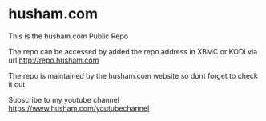 # husham.com
This is the husham.com Public Repo

The repo can be accessed by added the repo address in XBMC or KODI via url http://repo.husham.com

The repo is maintained by the husham.com website so dont forget to check it out


Subscribe to my youtube channel https://www.husham.com/youtubechannel
